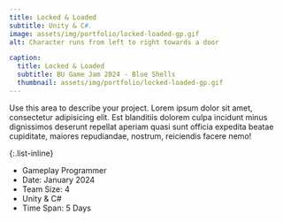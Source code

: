 ```yaml
---
title: Locked & Loaded
subtitle: Unity & C#.
image: assets/img/portfolio/locked-loaded-gp.gif
alt: Character runs from left to right towards a door 

caption:
  title: Locked & Loaded
  subtitle: BU Game Jam 2024 - Blue Shells
  thumbnail: assets/img/portfolio/locked-loaded-gp.gif
---
```

Use this area to describe your project. Lorem ipsum dolor sit amet, consectetur adipisicing elit. Est blanditiis dolorem culpa incidunt minus dignissimos deserunt repellat aperiam quasi sunt officia expedita beatae cupiditate, maiores repudiandae, nostrum, reiciendis facere nemo!

{:.list-inline}
- Gameplay Programmer
- Date: January 2024
- Team Size: 4
- Unity & C#
- Time Span: 5 Days

